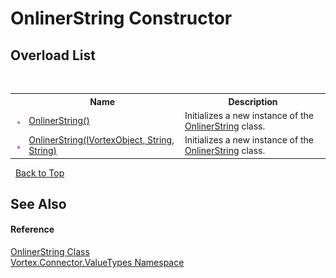 # OnlinerString Constructor 
 


## Overload List
&nbsp;<table><tr><th></th><th>Name</th><th>Description</th></tr><tr><td>![Public method](media/pubmethod.gif "Public method")</td><td><a href="M_Vortex_Connector_ValueTypes_OnlinerString__ctor.md">OnlinerString()</a></td><td>
Initializes a new instance of the <a href="T_Vortex_Connector_ValueTypes_OnlinerString.md">OnlinerString</a> class.</td></tr><tr><td>![Public method](media/pubmethod.gif "Public method")</td><td><a href="M_Vortex_Connector_ValueTypes_OnlinerString__ctor_1.md">OnlinerString(IVortexObject, String, String)</a></td><td>
Initializes a new instance of the <a href="T_Vortex_Connector_ValueTypes_OnlinerString.md">OnlinerString</a> class.</td></tr></table>&nbsp;
<a href="#onlinerstring-constructor">Back to Top</a>

## See Also


#### Reference
<a href="T_Vortex_Connector_ValueTypes_OnlinerString.md">OnlinerString Class</a><br /><a href="N_Vortex_Connector_ValueTypes.md">Vortex.Connector.ValueTypes Namespace</a><br />
